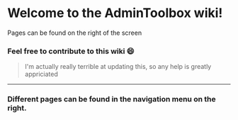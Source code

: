 # Welcome to the AdminToolbox wiki!

Pages can be found on the right of the screen

### Feel free to contribute to this wiki :smile: 
> I'm actually really terrible at updating this, so any help is greatly appriciated

***
### Different pages can be found in the navigation menu on the right.